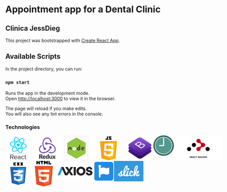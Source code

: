 # Appointment app for a Dental Clinic
## Clinica JessDieg

This project was bootstrapped with [Create React App](https://github.com/facebook/create-react-app).

## Available Scripts

In the project directory, you can run:

### `npm start`

Runs the app in the development mode.\
Open [http://localhost:3000](http://localhost:3000) to view it in the browser.

The page will reload if you make edits.\
You will also see any lint errors in the console.

### Technologies
<div style="display: flex;">
    <img src="public/icons/reactjs.png"
     style="height: 5rem;" />
     <img src="public/icons/redux.png"
     style="height: 5rem;" />
     <img src="public/icons/node.jpg"
     style="height: 5rem;" />
     <img src="public/icons/js.png"
     style="height: 5rem;" />
     <img src="public/icons/bootstrap.jpg"
     style="height: 5rem;" />
     <img src="public/icons/momentjs.png"
     style="height: 4rem;" />
     <img src="public/icons/react-router.png"
     style="height: 5rem;" />
</div>
<div style="display: flex;">
     <img src="public/icons/css.png"
     style="height: 5rem;" />
     <img src="public/icons/html.png"
     style="height: 5rem;" />
     <img src="public/icons/axios.png"
     style="height: 4rem;" />
      <img src="public/icons/fontAwesome.png"
     style="height: 4rem;" />
     <img src="public/icons/slich.png"
     style="height: 4rem;" />
</div>